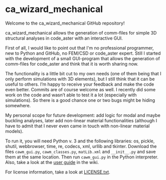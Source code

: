# ca_wizard_mechanical
Welcome to the ca_wizard_mechanical GitHub repository!

ca_wizard_mechanical allows the generation of comm-files for simple 3D structural analyses in code_aster with an interactive GUI.

First of all, I would like to point out that I'm no professional programmer, new to Python and GitHub, no FEM/CSD or code_aster expert. Still I started with the development of a small GUI-program that allows the generation of comm-files for code_aster and think that it is worth sharing now.

The functionality is a little bit cut to my own needs (one of them being that I only perform simulations with 3D elements), but I still think that it can be useful to others. I’m happy to receive your feedback and make the code even better. Commits are of course welcome as well.
I recently did some work on the code and wasn’t able to test it a lot (especially with simulations). So there is a good chance one or two bugs might be hiding somewhere.

My personal scope for future development: add logic for modal and maybe buckling analyses, later add non-linear material functionalities (although I have to admit that I never even came in touch with non-linear material models).

To run it, you will need Python v. 3 and the following libraries: os, pickle, shutil, webbrowser, time, re, codecs, xml, urllib and tkinter. Download the files `cawm_gui.py`, `cawm_classes.py`, `matLib.xml` and `__init__.py` and save them at the same location. Then run `cawm_gui.py` in the Python interpreter. Also, take a look at the [user guide](https://github.com/kaktus018/ca_wizard_mechanical/wiki/User-Guide) in the wiki.

For license information, take a look at [LICENSE.txt](https://github.com/kaktus018/ca_wizard_mechanical/LICENSE.txt).
